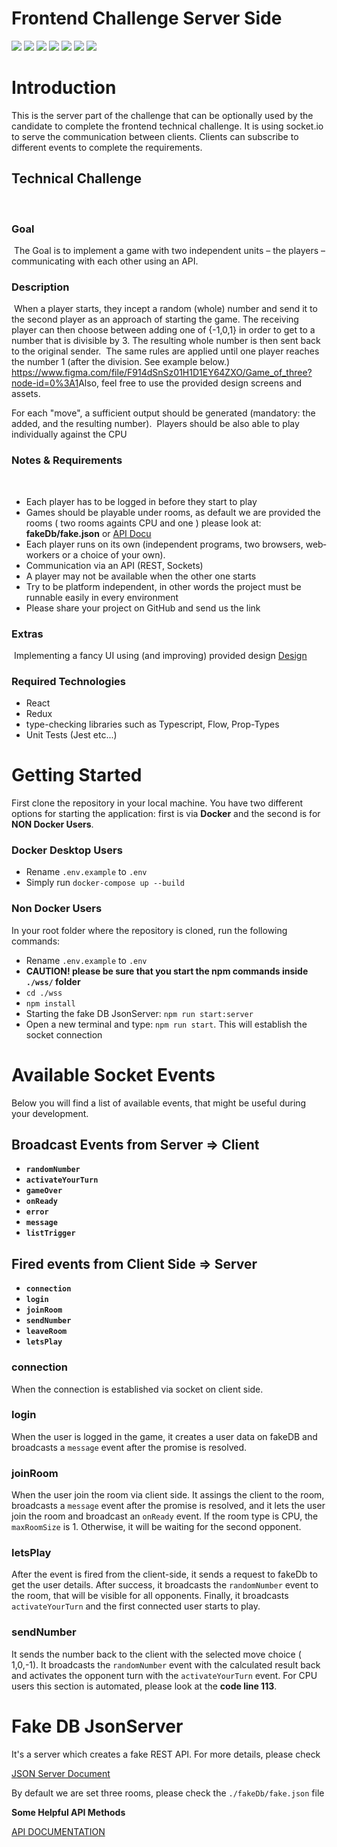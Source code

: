 # Frontend Challenge Server Side

![](https://img.shields.io/badge/Code-NodeJs-informational?style=flat&logo=Node.js&logoColor=white&color=2bbc8a)
![](https://img.shields.io/badge/Code-Typescript-informational?style=flat&logo=typescript&logoColor=white&color=2bbc8a)
![](https://img.shields.io/badge/Editor-VsCode-informational?style=flat&logo=visualstudio&logoColor=white&color=2bbc8a)
![](https://img.shields.io/badge/Code-JsonServer-informational?style=flat&logo=json&logoColor=white&color=2bbc8a)
![](https://img.shields.io/badge/Tools-Socket.io-informational?style=flat&logo=socket.io&logoColor=white&color=2bbc8a)
![](https://img.shields.io/badge/Tools-Docker.io-informational?style=flat&logo=Docker&logoColor=white&color=2bbc8a)
![](https://img.shields.io/badge/Package-Npm-informational?style=flat&logo=npm&logoColor=white&color=2bbc8a)


# Introduction
This is the server part of the challenge that can be optionally used by the candidate to complete the frontend technical challenge. It is using socket.io to serve the communication between clients. Clients can subscribe to different events to complete the requirements.
​
## Technical Challenge
​
### Goal
​
The Goal is to implement a game with two independent units – the players – communicating with each other using an API.
​
### Description
​
When a player starts, they incept a random (whole) number and send it to the second player as an approach of starting the game. The receiving player can then choose between adding one of {-1,0,1} in order to get to a number that is divisible by 3. The resulting whole number is then sent back to the original sender.
​
The same rules are applied until one player reaches the number 1 (after the division. See example below.) https://www.figma.com/file/F914dSnSz01H1D1EY64ZXO/Game_of_three?node-id=0%3A1
​
Also, feel free to use the provided design screens and assets.

For each "move", a sufficient output should be generated (mandatory: the added, and the resulting number).
​
Players  should be also able to play individually  against the CPU 
​
### Notes & Requirements
​
- Each player has to be ​logged in before they start to play 
- Games should be playable under rooms, as default we are provided the rooms ( two rooms againts CPU and one ) please look at: **fakeDb/fake.json** or [API Docu](https://documenter.getpostman.com/view/17986533/UV5XhxLB)
- Each player runs on its own (independent programs, two browsers, web‐workers or a choice of your own).
- Communication via an API (REST, Sockets)
- A player may not be available when the other one starts
- Try to be platform independent, in other words the project must be runnable easily in every environment
- Please share your project on GitHub and send us the link
​
### Extras
​
Implementing a fancy UI using (and improving) provided design
[Design](https://www.figma.com/file/F914dSnSz01H1D1EY64ZXO/Game_of_three?node-id=0%3A1)

### **Required Technologies**
- React
- Redux
- type-checking libraries such as Typescript, Flow, Prop-Types
- Unit Tests (Jest etc...)

# Getting Started

First clone the repository in your local machine. You have two different options for starting the application: first is via **Docker** and the second is for **NON Docker Users**.

### **Docker Desktop Users**

 - Rename `.env.example` to `.env` 
 - Simply run `docker-compose up --build`

### **Non Docker Users**
In your root folder where the repository is cloned, run the following commands:
 - Rename `.env.example` to `.env` 
 - **CAUTION! please be sure that you start the npm commands inside `./wss/` folder**
 - `cd ./wss`
 - `npm install`
 - Starting the fake DB JsonServer: `npm run start:server` 
 - Open a new terminal and type: `npm run start`. This will establish the socket connection 


# Available Socket Events
Below you will find a list of available events, that might be useful during your development.

## Broadcast Events from Server => Client
 -  **`randomNumber`**
 -  **`activateYourTurn`**
 -  **`gameOver`**
 -  **`onReady`**
 -  **`error`**
 - **`message`**
 - **`listTrigger`**

## Fired events from Client Side => Server
- **`connection`**
- **`login`**
- **`joinRoom`**
- **`sendNumber`**
- **`leaveRoom`**
- **`letsPlay`**

### **connection**
When the connection is established via socket on client side.

### **login**
When the user is logged in the game, it creates a user data on fakeDB and broadcasts a `message` event after the promise is resolved.

### **joinRoom**
When the user join the room via client side.
It assings the client to the room, broadcasts a `message` event after the promise is resolved, and it lets the user join the room and broadcast an `onReady` event. If the room type is CPU, the `maxRoomSize` is 1. Otherwise, it will be waiting for the second opponent.

### **letsPlay**
After the event is fired from the client-side, it sends a request to fakeDb to get the user details. After success, it broadcasts the `randomNumber` event to the room, that will be visible for all opponents. Finally, it broadcasts `activateYourTurn` and the first connected user starts to play.

### **sendNumber**
It sends the number back to the client with the selected move choice ( 1,0,-1). It broadcasts the `randomNumber` event with the calculated result back and activates the opponent turn with the `activateYourTurn` event. For CPU users this section is automated, please look at the **code line 113**.

# Fake DB JsonServer
It's a server which creates a fake REST API. For more details, please check

[JSON Server Document](https://github.com/typicode/json-server)

By default we are set three rooms,
please check the `./fakeDb/fake.json` file

**Some Helpful API Methods**

[API DOCUMENTATION](https://documenter.getpostman.com/view/17986533/UV5XhxLB)
